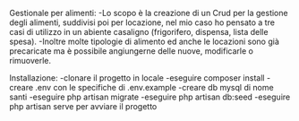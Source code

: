 Gestionale per alimenti:
-Lo scopo è la creazione di un Crud per la gestione degli alimenti, suddivisi poi per locazione, nel mio caso ho pensato a tre casi di utilizzo in un abiente casaligno (frigorifero, dispensa, lista delle spesa).
-Inoltre molte tipologie di alimento ed anche le locazioni sono già precaricate ma è possibile angiungerne delle nuove, modificarle o rimuoverle.

Installazione:
-clonare il progetto in locale
-eseguire composer install
-creare .env con le specifiche di .env.example
-creare db mysql di nome santi
-eseguire php artisan migrate
-eseguire php artisan db:seed
-eseguire php artisan serve per avviare il progetto




